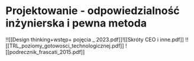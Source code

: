 # Projektowanie - odpowiedzialność inżynierska i pewna metoda

!![[Design thinking+wstęp+ pojęcia _ 2023.pdf]]![[Skróty CEO i inne.pdf]]
!![[TRL_poziomy_gotowosci_technologicznej.pdf]]
![[podrecznik_frascati_2015.pdf]]